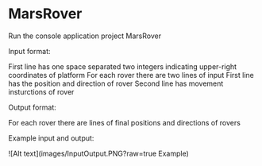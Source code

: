 # MarsRover

Run the console application project MarsRover

Input format:

First line has one space separated two integers indicating upper-right coordinates of platform
For each rover there are two lines of input
First line has the position and direction of rover
Second line has movement insturctions of rover

Output format:

For each rover there are lines of final positions and directions of rovers

Example input and output:

![Alt text](images/InputOutput.PNG?raw=true Example)